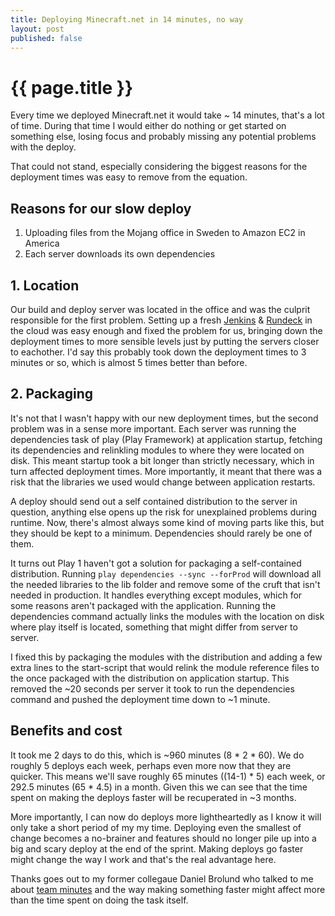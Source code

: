 ```yaml
---
title: Deploying Minecraft.net in 14 minutes, no way
layout: post
published: false
---
```


{{ page.title }}
================

Every time we deployed Minecraft.net it would take ~ 14
minutes, that's a lot of time. During that time I would either do
nothing or get started on something else, losing focus and probably
missing any potential problems with the deploy.

That could not stand, especially considering the biggest reasons for
the deployment times was easy to remove from the equation.

## Reasons for our slow deploy

1. Uploading files from the Mojang office in Sweden to Amazon EC2 in America
2. Each server downloads its own dependencies


## 1. Location

Our build and deploy server was located in the office and was the culprit
responsible for the first problem. Setting up a fresh [Jenkins](http://jenkins-ci.org/) &
[Rundeck](http://rundeck.org/) in the cloud was easy enough and fixed the problem for
us, bringing down the deployment times to more sensible levels just by
putting the servers closer to eachother. I'd say this probably took
down the deployment times to 3 minutes or so, which is almost 5 times
better than before.

## 2. Packaging

It's not that I wasn't happy with our new deployment times, but the second problem was in a
sense more important. Each server was running the dependencies task of
play (Play Framework) at application startup, fetching its dependencies
and relinkling modules to where they were located on disk. This meant
startup took a bit longer than strictly necessary, which in turn
affected deployment times. More importantly, it meant that there was a
risk that the libraries we used would change between application restarts.

A deploy should send out a self contained distribution to the server
in question, anything else opens up the risk for unexplained problems
during runtime. Now, there's almost always some kind of moving parts
like this, but they should be kept to a minimum. Dependencies should
rarely be one of them.

It turns out Play 1 haven't got a solution for packaging a
self-contained distribution. Running `play dependencies --sync --forProd` 
will download all the needed libraries to the lib folder and
remove some of the cruft that isn't needed in production. It handles
everything except modules, which for some reasons aren't packaged with
the application. Running the dependencies command actually links the
modules with the location on disk where play itself is located,
something that might differ from server to server.

I fixed this by packaging the modules with the distribution  and adding a
few extra lines to the start-script that would relink the module
reference files to the once packaged with the distribution on
application startup. This removed the ~20 seconds per server it took to run
the dependencies command and pushed the deployment time down to ~1 minute.

## Benefits and cost

It took me 2 days to do this, which is ~960 minutes (8 * 2 * 60). We do roughly 5 deploys each
week, perhaps even more now that they are quicker. This means we'll
save roughly 65 minutes ((14-1) * 5) each week, or 292.5 minutes
(65 * 4.5) in a month. Given this we can see that the time spent on
making the deploys faster will be recuperated in ~3 months.

More importantly, I can now do deploys more lightheartedly as I know
it will only take a short period of my my time. Deploying even the
smallest of change becomes a no-brainer and features should no longer
pile up into a big and scary deploy at the end of the sprint. Making deploys go faster might change the way I work
and that's the real advantage here.

Thanks goes out to my former collegaue Daniel Brolund who talked to me
about [team
minutes](http://danielbrolund.wordpress.com/2007/08/12/how-much-is-a-team-minute/)
and the way making something faster might affect more than the time
spent on doing the task itself.
